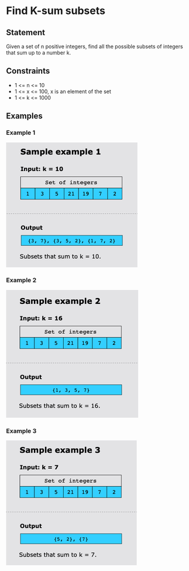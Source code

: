 # Find K-sum subsets

## Statement

Given a set of n positive integers, find all the possible subsets of integers that sum up to a number k.

## Constraints

- 1 <= n <= 10
- 1 <= x <= 100, x is an element of the set
- 1 <= k <= 1000

## Examples

### Example 1

![img.png](img.png)

### Example 2

![img_1.png](img_1.png)

### Example 3

![img_2.png](img_2.png)
